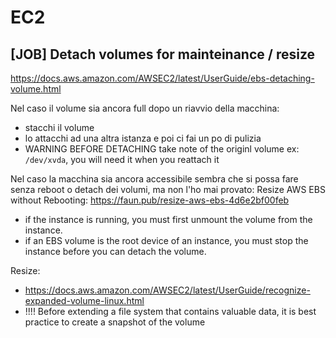 # EC2

## [JOB] Detach volumes for mainteinance / resize

https://docs.aws.amazon.com/AWSEC2/latest/UserGuide/ebs-detaching-volume.html

Nel caso il volume sia ancora full dopo un riavvio della macchina:

- stacchi il volume
- lo attacchi ad una altra istanza e poi ci fai un po di pulizia
- WARNING BEFORE DETACHING take note of the originl volume ex: `/dev/xvda`, you will need it when you reattach it

Nel caso la macchina sia ancora accessibile sembra che si possa fare senza reboot o detach dei volumi, ma non l'ho mai provato: Resize AWS EBS without Rebooting: https://faun.pub/resize-aws-ebs-4d6e2bf00feb

- if the instance is running, you must first unmount the volume from the instance.
- if an EBS volume is the root device of an instance, you must stop the instance before you can detach the volume.

Resize:

- https://docs.aws.amazon.com/AWSEC2/latest/UserGuide/recognize-expanded-volume-linux.html
- !!!! Before extending a file system that contains valuable data, it is best practice to create a snapshot of the volume
